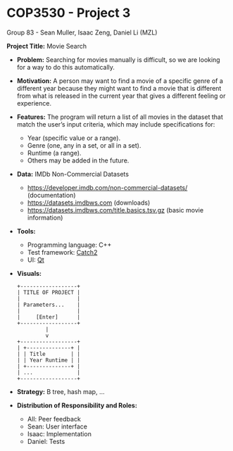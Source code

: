 # COP3530 - Project 3

Group 83 - Sean Muller, Isaac Zeng, Daniel Li (MZL)

**Project Title:** Movie Search

- **Problem:**
  Searching for movies manually is difficult, so we are looking for a way to do
  this automatically.

- **Motivation:**
  A person may want to find a movie of a specific genre of a different year
  because they might want to find a movie that is different from what is
  released in the current year that gives a different feeling or experience.

- **Features:**
  The program will return a list of all movies in the dataset that match the
  user’s input criteria, which may include specifications for:

  - Year (specific value or a range).
  - Genre (one, any in a set, or all in a set).
  - Runtime (a range).
  - Others may be added in the future.

- **Data:**
  IMDb Non-Commercial Datasets

  - <https://developer.imdb.com/non-commercial-datasets/> (documentation)
  - <https://datasets.imdbws.com> (downloads)
  - <https://datasets.imdbws.com/title.basics.tsv.gz> (basic movie information)

- **Tools:**

  - Programming language: C++
  - Test framework: [Catch2](https://github.com/catchorg/Catch2/tree/devel/docs)
  - UI: [Qt](https://doc.qt.io)

- **Visuals:**

  ```
  +------------------+
  | TITLE OF PROJECT |
  |                  |
  | Parameters...    |
  |                  |
  |     [Enter]      |
  +------------------+
           |
           v
  +------------------+
  | +--------------+ |
  | | Title        | |
  | | Year Runtime | |
  | +--------------+ |
  | ...              |
  +------------------+
  ```

- **Strategy:**
  B tree, hash map, ...

- **Distribution of Responsibility and Roles:**

  - All: Peer feedback
  - Sean: User interface
  - Isaac: Implementation
  - Daniel: Tests

